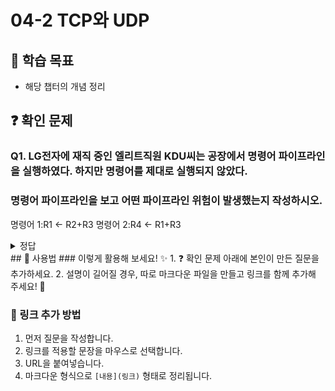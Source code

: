 # 04-2 TCP와 UDP

## 📌 학습 목표
- 해당 챕터의 개념 정리

## ❓ 확인 문제
### Q1. LG전자에 재직 중인 엘리트직원 KDU씨는 공장에서 명령어 파이프라인을   실행하였다. 하지만 명령어를 제대로 실행되지 않았다. 
###  명령어 파이프라인을 보고 어떤 파이프라인 위험이 발생했는지 작성하시오.

명령어 1:R1 <- R2+R3
명령어 2:R4 <- R1+R3

<details>
<summary>정답</summary>

- **데이터위험 **   

**[해설]**
데이터 위험은 명령어 간 데이터 의존성에 의해 발생한다. 이전 명령어를 처리해야 처리할 수 있는 명령어가 동시에 주어졌을 때 발생하는 파이프라인 위험이다.
즉 위 예시에서 명령어 2를 처리하기 위해서는 명령러 1을 먼저 처리 해애 하는데
동시에 제시됨으로서 데이터 위험이 발생한 것이다.

---

</details>
## 📝 사용법  
### 이렇게 활용해 보세요! ✨  
1. ❓ 확인 문제 아래에 본인이 만든 질문을 추가하세요.  
2. 설명이 길어질 경우, 따로 마크다운 파일을 만들고 링크를 함께 추가해 주세요! 🔗  

### 🔗 링크 추가 방법  
1. 먼저 질문을 작성합니다.  
2. 링크를 적용할 문장을 마우스로 선택합니다.  
3. URL을 붙여넣습니다.  
4. 마크다운 형식으로 `[내용](링크)` 형태로 정리됩니다.  
